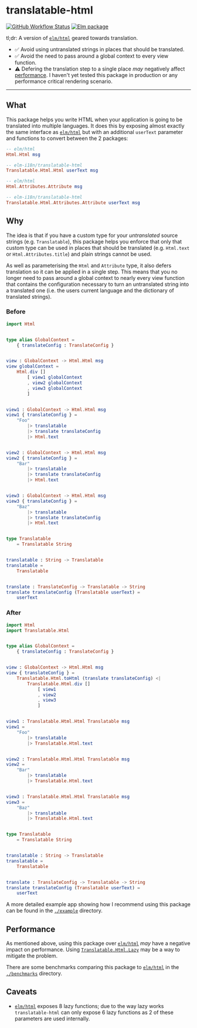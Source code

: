 # translatable-html

[![GitHub Workflow Status](https://img.shields.io/github/workflow/status/elm-i18n/translatable-html/CI?style=flat-square)](https://github.com/elm-i18n/translatable-html/actions/workflows/CI.yaml)
[![Elm package](https://img.shields.io/elm-package/v/elm-i18n/translatable-html?style=flat-square)](https://package.elm-lang.org/packages/elm-i18n/translatable-html/latest)

tl;dr: A version of [`elm/html`][elm/html] geared towards translation.

- :white_check_mark: Avoid using untranslated strings in places that should be translated.
- :white_check_mark: Avoid the need to pass around a global context to every view function.
- :warning: Defering the translation step to a single place _may_ negatively affect [performance](#performance). I haven't yet tested this package in production or any performance critical rendering scenario.

---

## What

This package helps you write HTML when your application is going to be translated into multiple languages.
It does this by exposing almost exactly the same interface as [`elm/html`][elm/html] but with an additional `userText` parameter and functions to convert between the 2 packages:

```elm
-- elm/html
Html.Html msg

-- elm-i18n/translatable-html
Translatable.Html.Html userText msg
```

```elm
-- elm/html
Html.Attributes.Attribute msg

-- elm-i18n/translatable-html
Translatable.Html.Attributes.Attribute userText msg
```


## Why

The idea is that if you have a custom type for your _untranslated_ source strings (e.g. `Translatable`), this package helps you enforce that only that custom type can be used in places that should be translated (e.g. `Html.text` or `Html.Attributes.title`) and plain strings cannot be used.

As well as parameterising the `Html` and `Attribute` type, it also defers translation so it can be applied in a single step. This means that you no longer need to pass around a global context to nearly every view function that contains the configuration necessary to turn an untranslated string into a translated one (i.e. the users current language and the dictionary of translated strings).


### Before

```elm
import Html


type alias GlobalContext = 
    { translateConfig : TranslateConfig }


view : GlobalContext -> Html.Html msg
view globalContext =
    Html.div [] 
        [ view1 globalContext
        , view2 globalContext
        , view3 globalContext
        ]


view1 : GlobalContext -> Html.Html msg
view1 { translateConfig } =
    "Foo"
        |> translatable
        |> translate translateConfig
        |> Html.text


view2 : GlobalContext -> Html.Html msg
view2 { translateConfig } =
    "Bar"
        |> translatable
        |> translate translateConfig
        |> Html.text


view3 : GlobalContext -> Html.Html msg
view3 { translateConfig } =
    "Baz"
        |> translatable
        |> translate translateConfig
        |> Html.text


type Translatable
    = Translatable String


translatable : String -> Translatable
translatable =
    Translatable


translate : TranslateConfig -> Translatable -> String
translate translateConfig (Translatable userText) =
    userText
```


### After

```elm
import Html
import Translatable.Html


type alias GlobalContext = 
    { translateConfig : TranslateConfig }


view : GlobalContext -> Html.Html msg
view { translateConfig } =
    Translatable.Html.toHtml (translate translateConfig) <|
        Translatable.Html.div [] 
            [ view1
            , view2
            , view3
            ]


view1 : Translatable.Html.Html Translatable msg
view1 =
    "Foo"
        |> translatable
        |> Translatable.Html.text


view2 : Translatable.Html.Html Translatable msg
view2 =
    "Bar"
        |> translatable
        |> Translatable.Html.text


view3 : Translatable.Html.Html Translatable msg
view3 =
    "Baz"
        |> translatable
        |> Translatable.Html.text


type Translatable
    = Translatable String


translatable : String -> Translatable
translatable =
    Translatable


translate : TranslateConfig -> Translatable -> String
translate translateConfig (Translatable userText) =
    userText
```

A more detailed example app showing how I recommend using this package can be found in the [`./example`](./example) directory.


## Performance

As mentioned above, using this package over [`elm/html`][elm/html] _may_ have a negative impact on performance. 
Using [`Translatable.Html.Lazy`](https://package.elm-lang.org/packages/elm-i18n/translatable-html/latest/Translatable-Html-Lazy) may be a way to mitigate the problem.

There are some benchmarks comparing this package to [`elm/html`][elm/html] in the [`./benchmarks`](./benchmarks) directory.


## Caveats

- [`elm/html`][elm/html] exposes 8 lazy functions; due to the way lazy works `translatable-html` can only expose 6 lazy functions as 2 of these parameters are used internally.


<!-- refs -->

[elm/html]: https://package.elm-lang.org/packages/elm/html/latest/
